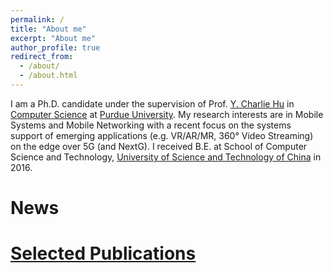 ```yaml
---
permalink: /
title: "About me"
excerpt: "About me"
author_profile: true
redirect_from: 
  - /about/
  - /about.html
---
```


I am a Ph.D. candidate under the supervision of Prof. [Y. Charlie Hu](https://engineering.purdue.edu/~ychu/) in [Computer Science](https://www.cs.purdue.edu/) at [Purdue University](https://www.purdue.edu/). 
My research interests are in Mobile Systems and Mobile Networking with a recent focus on the systems support of emerging applications (e.g. VR/AR/MR, 360° Video Streaming) on the edge over 5G (and NextG). I received B.E. at School of Computer Science and Technology, [University of Science and Technology of China](http://en.ustc.edu.cn/) in 2016.

News
======

[Selected Publications](https://meng72.github.io/publications/)
======

